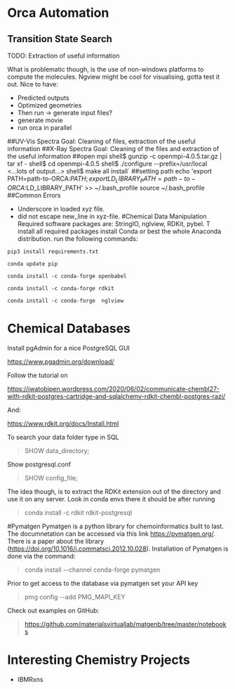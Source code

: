 # Orca Automation
## Transition State Search 
TODO: Extraction of useful information 

What is problematic though, is the use of non-windows platforms to compute the molecules.
Ngview might be cool for visualising, gotta test it out. 
Nice to have: 
* Predicted outputs 
* Optimized geometries 
* Then run -> generate input files?  
* generate movie 
* run orca in parallel

##UV-Vis Spectra 
Goal: Cleaning of files, extraction of the useful information 
##X-Ray Spectra 
Goal: Cleaning of the files and extraction of the useful information 
##open mpi 
shell$ gunzip -c openmpi-4.0.5.tar.gz | tar xf -
shell$ cd openmpi-4.0.5
shell$ ./configure --prefix=/usr/local
<...lots of output...>
shell$ make all install`
##setting path 
echo 'export PATH=path-to-ORCA:$PATH; export LD_LIBRARY_PATH=path-to-ORCA:$LD_LIBRARY_PATH'  >> ~/.bash_profile
source ~/.bash_profile
##Common Errors 
* Underscore in loaded xyz file. 
* did not escape new_line in xyz-file.
#Chemical Data Manipulation 
Required software packages are: StringIO, nglview, RDKit, pybel. 
T install all required packages install Conda or best the whole Anaconda distribution. 
run the following commands: 

```pip3 install requirements.txt```

```conda update pip```

```conda install -c conda-forge openbabel```

```conda install -c conda-forge rdkit```

```conda install -c conda-forge  nglview```
# Chemical Databases 
Install pgAdmin for a nice PostgreSQL GUI 

https://www.pgadmin.org/download/

Follow the tutorial on 

https://iwatobipen.wordpress.com/2020/06/02/communicate-chembl27-with-rdkit-postgres-cartridge-and-sqlalchemy-rdkit-chembl-postgres-razi/

And: 
 
https://www.rdkit.org/docs/Install.html

To search your data folder type in SQL 
>SHOW data_directory; 

Show postgresql.conf
>SHOW config_file; 

The idea though, is to extract the RDKit extension out of the directory and
use it on any server. Look in conda envs there it should be after running 
> conda install -c rdkit rdkit-postgresql

#Pymatgen 
Pymatgen is a python library for chemoinformatics built to last. 
The documnetation can be accessed via this link https://pymatgen.org/. 
There is a paper about the library (https://doi.org/10.1016/j.commatsci.2012.10.028).
Installation of Pymatgen is done via the command: 
>conda install --channel conda-forge pymatgen

Prior to get access to the database via pymatgen set your API key
>pmg config --add PMG_MAPI_KEY <API-Key>

Check out examples on GitHub: 
>https://github.com/materialsvirtuallab/matgenb/tree/master/notebooks

# Interesting Chemistry Projects
* IBMRxns